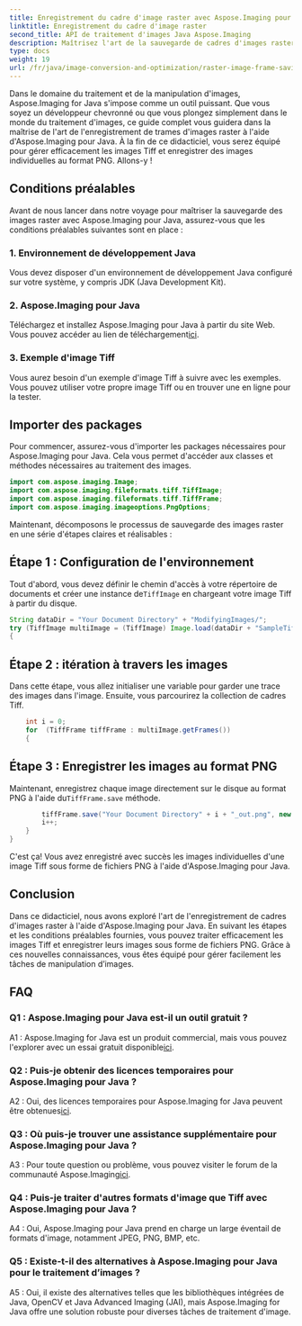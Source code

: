 ```yaml
---
title: Enregistrement du cadre d'image raster avec Aspose.Imaging pour Java
linktitle: Enregistrement du cadre d'image raster
second_title: API de traitement d'images Java Aspose.Imaging
description: Maîtrisez l'art de la sauvegarde de cadres d'images raster avec Aspose.Imaging pour Java. Apprenez à gérer efficacement les images Tiff et à enregistrer des images individuelles au format PNG.
type: docs
weight: 19
url: /fr/java/image-conversion-and-optimization/raster-image-frame-saving/
---
```

Dans le domaine du traitement et de la manipulation d'images, Aspose.Imaging for Java s'impose comme un outil puissant. Que vous soyez un développeur chevronné ou que vous plongez simplement dans le monde du traitement d'images, ce guide complet vous guidera dans la maîtrise de l'art de l'enregistrement de trames d'images raster à l'aide d'Aspose.Imaging pour Java. À la fin de ce didacticiel, vous serez équipé pour gérer efficacement les images Tiff et enregistrer des images individuelles au format PNG. Allons-y !

## Conditions préalables

Avant de nous lancer dans notre voyage pour maîtriser la sauvegarde des images raster avec Aspose.Imaging pour Java, assurez-vous que les conditions préalables suivantes sont en place :

### 1. Environnement de développement Java
Vous devez disposer d'un environnement de développement Java configuré sur votre système, y compris JDK (Java Development Kit).

### 2. Aspose.Imaging pour Java
 Téléchargez et installez Aspose.Imaging pour Java à partir du site Web. Vous pouvez accéder au lien de téléchargement[ici](https://releases.aspose.com/imaging/java/).

### 3. Exemple d'image Tiff
Vous aurez besoin d'un exemple d'image Tiff à suivre avec les exemples. Vous pouvez utiliser votre propre image Tiff ou en trouver une en ligne pour la tester.

## Importer des packages

Pour commencer, assurez-vous d'importer les packages nécessaires pour Aspose.Imaging pour Java. Cela vous permet d'accéder aux classes et méthodes nécessaires au traitement des images.

```java
import com.aspose.imaging.Image;
import com.aspose.imaging.fileformats.tiff.TiffImage;
import com.aspose.imaging.fileformats.tiff.TiffFrame;
import com.aspose.imaging.imageoptions.PngOptions;
```

Maintenant, décomposons le processus de sauvegarde des images raster en une série d'étapes claires et réalisables :

## Étape 1 : Configuration de l'environnement

 Tout d'abord, vous devez définir le chemin d'accès à votre répertoire de documents et créer une instance de`TiffImage` en chargeant votre image Tiff à partir du disque.

```java
String dataDir = "Your Document Directory" + "ModifyingImages/";
try (TiffImage multiImage = (TiffImage) Image.load(dataDir + "SampleTiff1.tiff"))
{
```

## Étape 2 : itération à travers les images

Dans cette étape, vous allez initialiser une variable pour garder une trace des images dans l'image. Ensuite, vous parcourirez la collection de cadres Tiff.

```java
    int i = 0;
    for  (TiffFrame tiffFrame : multiImage.getFrames())
    {
```

## Étape 3 : Enregistrer les images au format PNG

 Maintenant, enregistrez chaque image directement sur le disque au format PNG à l'aide du`TiffFrame.save` méthode.

```java
        tiffFrame.save("Your Document Directory" + i + "_out.png", new PngOptions());
        i++;
    }
}
```

C'est ça! Vous avez enregistré avec succès les images individuelles d'une image Tiff sous forme de fichiers PNG à l'aide d'Aspose.Imaging pour Java.

## Conclusion

Dans ce didacticiel, nous avons exploré l'art de l'enregistrement de cadres d'images raster à l'aide d'Aspose.Imaging pour Java. En suivant les étapes et les conditions préalables fournies, vous pouvez traiter efficacement les images Tiff et enregistrer leurs images sous forme de fichiers PNG. Grâce à ces nouvelles connaissances, vous êtes équipé pour gérer facilement les tâches de manipulation d’images.

## FAQ

### Q1 : Aspose.Imaging pour Java est-il un outil gratuit ?

 A1 : Aspose.Imaging for Java est un produit commercial, mais vous pouvez l'explorer avec un essai gratuit disponible[ici](https://releases.aspose.com/).

### Q2 : Puis-je obtenir des licences temporaires pour Aspose.Imaging pour Java ?

 A2 : Oui, des licences temporaires pour Aspose.Imaging for Java peuvent être obtenues[ici](https://purchase.aspose.com/temporary-license/).

### Q3 : Où puis-je trouver une assistance supplémentaire pour Aspose.Imaging pour Java ?

 A3 : Pour toute question ou problème, vous pouvez visiter le forum de la communauté Aspose.Imaging[ici](https://forum.aspose.com/).

### Q4 : Puis-je traiter d'autres formats d'image que Tiff avec Aspose.Imaging pour Java ?

A4 : Oui, Aspose.Imaging pour Java prend en charge un large éventail de formats d'image, notamment JPEG, PNG, BMP, etc.

### Q5 : Existe-t-il des alternatives à Aspose.Imaging pour Java pour le traitement d’images ?

A5 : Oui, il existe des alternatives telles que les bibliothèques intégrées de Java, OpenCV et Java Advanced Imaging (JAI), mais Aspose.Imaging for Java offre une solution robuste pour diverses tâches de traitement d'image.